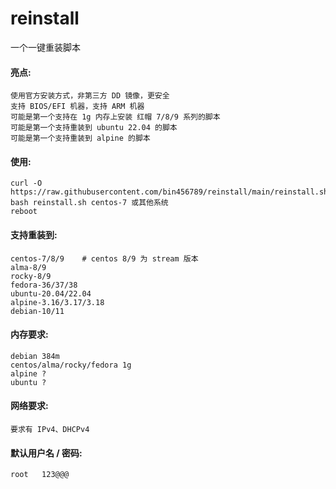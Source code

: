 # reinstall
一个一键重装脚本

#### 亮点:
```
使用官方安装方式，非第三方 DD 镜像，更安全
支持 BIOS/EFI 机器，支持 ARM 机器
可能是第一个支持在 1g 内存上安装 红帽 7/8/9 系列的脚本
可能是第一个支持重装到 ubuntu 22.04 的脚本
可能是第一个支持重装到 alpine 的脚本
```
#### 使用:
```
curl -O https://raw.githubusercontent.com/bin456789/reinstall/main/reinstall.sh
bash reinstall.sh centos-7 或其他系统
reboot
```
#### 支持重装到:
```
centos-7/8/9    # centos 8/9 为 stream 版本
alma-8/9
rocky-8/9
fedora-36/37/38
ubuntu-20.04/22.04
alpine-3.16/3.17/3.18
debian-10/11
```
#### 内存要求:
```
debian 384m
centos/alma/rocky/fedora 1g
alpine ?
ubuntu ?
```
#### 网络要求:
```
要求有 IPv4、DHCPv4
```
#### 默认用户名 / 密码:
 ```
 root   123@@@
 ````